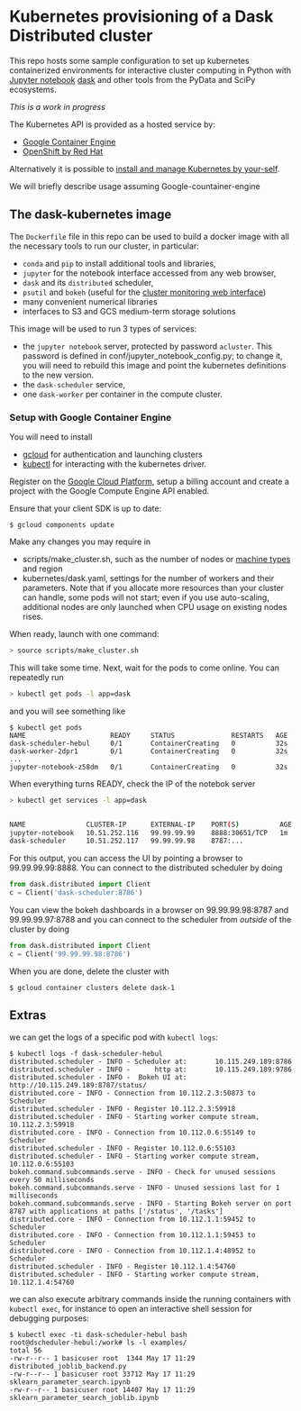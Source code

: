 # Kubernetes provisioning of a Dask Distributed cluster

This repo hosts some sample configuration to set up  kubernetes containerized
environments for interactive cluster computing in Python with [Jupyter
notebook](http://jupyter.org/) [dask](http://dask.pydata.org/) 
and other tools from the PyData and SciPy
ecosystems.

*This is a work in progress*

The Kubernetes API is provided as a hosted service by:

- [Google Container Engine](https://cloud.google.com/container-engine/)
- [OpenShift by Red Hat](https://www.openshift.com/)

Alternatively it is possible to [install and manage Kubernetes by
your-self](http://kubernetes.io/docs/getting-started-guides/).

We will briefly describe usage assuming Google-countainer-engine

## The dask-kubernetes image

The `Dockerfile` file in this repo can be used to build a docker image
with all the necessary tools to run our cluster, in particular:

- `conda` and `pip` to install additional tools and libraries,
- `jupyter` for the notebook interface accessed from any web browser,
- `dask` and its `distributed` scheduler,
- `psutil` and `bokeh` (useful for the [cluster monitoring web interface](
   https://distributed.readthedocs.io/en/latest/web.html))
- many convenient numerical libraries
- interfaces to S3 and GCS medium-term storage solutions

This image will be used to run 3 types of services:

- the `jupyter notebook` server, protected by password `acluster`. This password is defined
in conf/jupyter_notebook_config.py; to change it, you will need to rebuild this image
and point the kubernetes definitions to the new version.
- the `dask-scheduler` service,
- one `dask-worker` per container in the compute cluster.


### Setup with Google Container Engine

You will need to install
- [gcloud](https://cloud.google.com/sdk/gcloud/) for authentication and launching 
clusters
- [kubectl](https://kubernetes.io/docs/tasks/kubectl/install/) for interacting
with the kubernetes driver.

Register on the [Google Cloud Platform](https://cloud.google.com/), setup a
billing account and create a project with the Google Compute Engine API enabled.

Ensure that your client SDK is up to date:

```
$ gcloud components update
```

Make any changes you may require in 
- scripts/make_cluster.sh, such as the number of
nodes or [machine types](https://cloud.google.com/compute/docs/machine-types) and region
- kubernetes/dask.yaml, settings for the number of workers and their parameters. Note
that if you allocate more resources than your cluster can handle, some pods will not start;
even if you use auto-scaling, additional nodes are only launched when CPU usage on existing
nodes rises.

When ready, launch with one command:
```bash
> source scripts/make_cluster.sh
```

This will take some time. Next, wait for the pods to come online. You can repeatedly
run
```bash
> kubectl get pods -l app=dask
```

and you will see something like

```
$ kubectl get pods
NAME                     READY     STATUS              RESTARTS   AGE
dask-scheduler-hebul     0/1       ContainerCreating   0          32s
dask-worker-2dpr1        0/1       ContainerCreating   0          32s
...
jupyter-notebook-z58dm   0/1       ContainerCreating   0          32s
```

When everything turns READY, check the IP of the notebok server

```bash
> kubectl get services -l app=dask


NAME               CLUSTER-IP      EXTERNAL-IP    PORT(S)          AGE
jupyter-notebook   10.51.252.116   99.99.99.99    8888:30651/TCP   1m
dask-scheduler     10.51.252.117   99.99.99.98    8787:...
```

For this output, you can access the UI by pointing a browser to 99.99.99.99:8888.
You can connect to the distributed scheduler by doing
```python
from dask.distributed import Client
c = Client('dask-scheduler:8786')
```

You can view the bokeh dashboards in a browser on 99.99.99.98:8787 and 99.99.99.97:8788 and
you can connect to the scheduler from *outside* of the cluster by doing
```python
from dask.distributed import Client
c = Client('99.99.99.98:8786')
```


When you are done, delete the cluster with


```
$ gcloud container clusters delete dask-1
```



## Extras

we can get the logs of a specific pod with `kubectl logs`:

```
$ kubectl logs -f dask-scheduler-hebul
distributed.scheduler - INFO - Scheduler at:       10.115.249.189:8786
distributed.scheduler - INFO -      http at:       10.115.249.189:9786
distributed.scheduler - INFO -  Bokeh UI at:  http://10.115.249.189:8787/status/
distributed.core - INFO - Connection from 10.112.2.3:50873 to Scheduler
distributed.scheduler - INFO - Register 10.112.2.3:59918
distributed.scheduler - INFO - Starting worker compute stream, 10.112.2.3:59918
distributed.core - INFO - Connection from 10.112.0.6:55149 to Scheduler
distributed.scheduler - INFO - Register 10.112.0.6:55103
distributed.scheduler - INFO - Starting worker compute stream, 10.112.0.6:55103
bokeh.command.subcommands.serve - INFO - Check for unused sessions every 50 milliseconds
bokeh.command.subcommands.serve - INFO - Unused sessions last for 1 milliseconds
bokeh.command.subcommands.serve - INFO - Starting Bokeh server on port 8787 with applications at paths ['/status', '/tasks']
distributed.core - INFO - Connection from 10.112.1.1:59452 to Scheduler
distributed.core - INFO - Connection from 10.112.1.1:59453 to Scheduler
distributed.core - INFO - Connection from 10.112.1.4:48952 to Scheduler
distributed.scheduler - INFO - Register 10.112.1.4:54760
distributed.scheduler - INFO - Starting worker compute stream, 10.112.1.4:54760
```

we can also execute arbitrary commands inside the running containers with
`kubectl exec`, for instance to open an interactive shell session for debugging
purposes:

```
$ kubectl exec -ti dask-scheduler-hebul bash
root@dscheduler-hebul:/work# ls -l examples/
total 56
-rw-r--r-- 1 basicuser root  1344 May 17 11:29 distributed_joblib_backend.py
-rw-r--r-- 1 basicuser root 33712 May 17 11:29 sklearn_parameter_search.ipynb
-rw-r--r-- 1 basicuser root 14407 May 17 11:29 sklearn_parameter_search_joblib.ipynb
```
